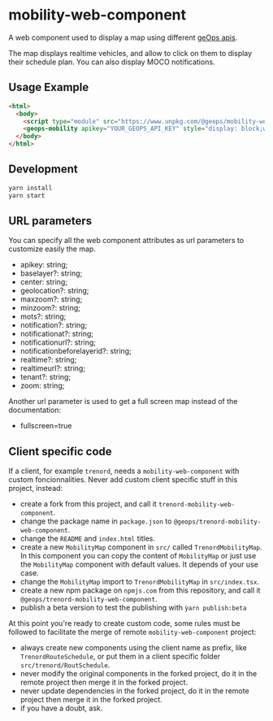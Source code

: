 # mobility-web-component

A web component used to display a map using different [geOps apis](https://developer.geops.io/).

The map displays realtime vehicles, and allow to click on them to display their schedule plan.
You can also display MOCO notifications.

## Usage Example

```html
<html>
  <body>
    <script type="module" src="https://www.unpkg.com/@geops/mobility-web-component)"></script>
    <geops-mobility apikey="YOUR_GEOPS_API_KEY" style="display: block;width: 400px;height: 800px;"></geops-mobility>
  </body>
</html>
```

## Development

```bash
yarn install
yarn start
```

## URL parameters

You can specify all the web component attributes as url parameters to customize easily the map.

- apikey: string;
- baselayer?: string;
- center: string;
- geolocation?: string;
- maxzoom?: string;
- minzoom?: string;
- mots?: string;
- notification?: string;
- notificationat?: string;
- notificationurl?: string;
- notificationbeforelayerid?: string;
- realtime?: string;
- realtimeurl?: string;
- tenant?: string;
- zoom: string;

Another url parameter is used to get a full screen map instead of the documentation:

- fullscreen=true

## Client specific code

If a client, for example `trenord`, needs a `mobility-web-component` with custom foncionnalities.
Never add custom client specific stuff in this project, instead:

- create a fork from this project, and call it `trenord-mobility-web-component`.
- change the package name in `package.json` to `@geops/trenord-mobility-web-component`.
- change the `README` and `index.html` titles.
- create a new `MobilityMap` component in `src/` called `TrenordMobilityMap`. In this component you can copy the content of `MobilityMap` or just use the `MobilityMap` component with default values. It depends of your use case.
- change the `MobilityMap` import to `TrenordMobilityMap` in `src/index.tsx`.
- create a new npm package on `npmjs.com` from this repository, and call it `@geops/trenord-mobility-web-component`.
- publish a beta version to test the publishing with `ỳarn publish:beta`

At this point you're ready to create custom code, some rules must be followed to facilitate the merge of remote `mobility-web-component` project:

- always create new components using the client name as prefix, like `TrenordRouteSchedule`,  or put them in a client specific folder `src/trenord/RoutSchedule`.
- never modify the original components in the forked project, do it in the remote project then merge it in the forked project.
- never update dependencies in the forked project, do it in the remote project then merge it in the forked project.
- if you have a doubt, ask.
